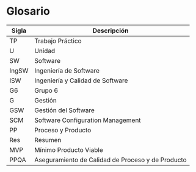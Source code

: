 # Glosario

|Sigla | Descripción|
|---|---|
|TP| Trabajo Práctico|
|U | Unidad|
|SW | Software|
|IngSW | Ingeniería de Software|
|ISW | Ingeniería y Calidad de Software|
|G6 | Grupo 6|
|G | Gestión|
|GSW | Gestión del Software|
|SCM | Software Configuration Management|
|PP | Proceso y Producto|
|Res | Resumen|
|MVP | Mínimo Producto Viable|
|PPQA | Aseguramiento de Calidad de Proceso y de Producto|
